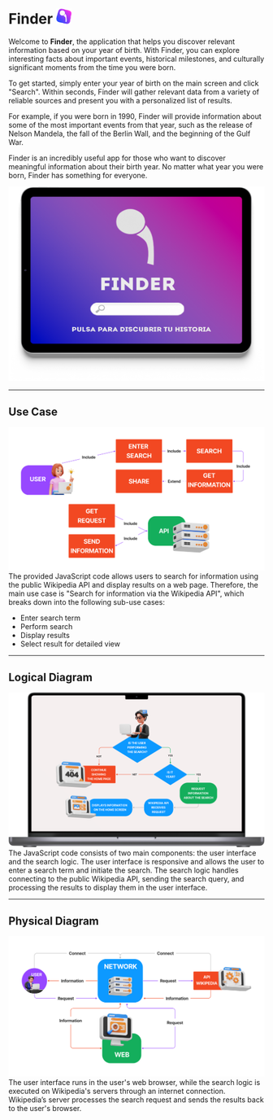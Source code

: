 # Finder <img src="img/untitled-1.png" alt="Finder" width="30px">
Welcome to **Finder**, the application that helps you discover relevant information based on your year of birth. With Finder, you can explore interesting facts about important events, historical milestones, and culturally significant moments from the time you were born.

To get started, simply enter your year of birth on the main screen and click "Search". Within seconds, Finder will gather relevant data from a variety of reliable sources and present you with a personalized list of results.

For example, if you were born in 1990, Finder will provide information about some of the most important events from that year, such as the release of Nelson Mandela, the fall of the Berlin Wall, and the beginning of the Gulf War.

Finder is an incredibly useful app for those who want to discover meaningful information about their birth year. No matter what year you were born, Finder has something for everyone.

<a href="https://exdesy.github.io/Finder"><img src="img/untitled-6.png" alt="Finder"></a>

---

## Use Case
![Use Case](img/case.png)  
The provided JavaScript code allows users to search for information using the public Wikipedia API and display results on a web page. Therefore, the main use case is "Search for information via the Wikipedia API", which breaks down into the following sub-use cases:
- Enter search term  
- Perform search  
- Display results  
- Select result for detailed view  

---

## Logical Diagram
![Logical Diagram](img/untitled-5.png)  
The JavaScript code consists of two main components: the user interface and the search logic. The user interface is responsive and allows the user to enter a search term and initiate the search. The search logic handles connecting to the public Wikipedia API, sending the search query, and processing the results to display them in the user interface.

---

## Physical Diagram
![Physical Diagram](img/fisico.png)  
The user interface runs in the user's web browser, while the search logic is executed on Wikipedia's servers through an internet connection. Wikipedia’s server processes the search request and sends the results back to the user's browser.
